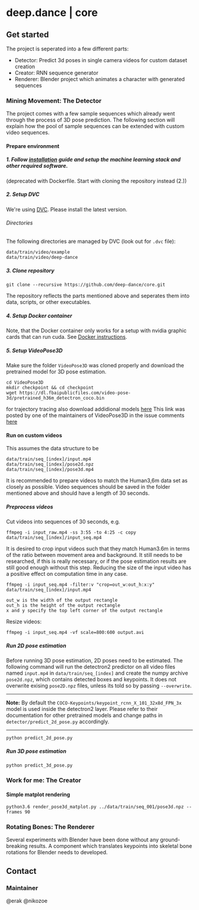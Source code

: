 # deep.dance | core

## Get started

The project is seperated into a few different parts:

- Detector: Predict 3d poses in single camera videos for custom dataset creation
- Creator: RNN sequence generator
- Renderer: Blender project which animates a character with generated sequences

### Mining Movement: The Detector

The project comes with a few sample sequences which already went through the process of 3D pose prediction.
The following section will explain how the pool of sample sequences can be extended with custom video sequences.

#### Prepare environment

##### 1. Follow [installation](INSTALL.md) guide and setup the machine learning stack and other required software.
(deprecated with Dockerfile. Start with cloning the repository instead (2.))

##### 2. Setup DVC

We're using [DVC](https://dvc.org/). Please install the latest version.

###### Directories

The following directories are managed by DVC (look out for `.dvc` file):

```
data/train/video/example
data/train/video/deep-dance
```

##### 3. Clone repository

```
git clone --recursive https://github.com/deep-dance/core.git
```

The repository reflects the parts mentioned above and seperates them into data, scripts, or other executables.


##### 4. Setup Docker container

Note, that the Docker container only works for a setup with nvidia graphic cards that can run cuda.
See [Docker instructions](DOCKER.md).

##### 5. Setup VideoPose3D

Make sure the folder `VideoPose3D` was cloned properly and download the pretrained model for 3D pose estimation.

```
cd VideoPose3D
mkdir checkpoint && cd checkpoint
wget https://dl.fbaipublicfiles.com/video-pose-3d/pretrained_h36m_detectron_coco.bin
```
for trajectory tracing also download addidional models [here](https://drive.google.com/file/d/1kJKDjdpFcg7cXr3x_hV3lYL0Tm3ImsFY/view?usp=sharing)
This link was posted by one of the maintainers of VideoPose3D in the issue comments [here](https://github.com/facebookresearch/VideoPose3D/issues/145)

#### Run on custom videos

This assumes the data structure to be 
```
data/train/seq_[index]/input.mp4
data/train/seq_[index]/pose2d.npz
data/train/seq_[index]/pose3d.mp4
```
It is recommended to prepare videos to match the Human3,6m data set as closely as possible. Video sequences should be saved in the folder mentioned above and should have a length of 30 seconds.

##### Preprocess videos

Cut videos into sequences of 30 seconds, e.g.

```
ffmpeg -i input_raw.mp4 -ss 3:55 -to 4:25 -c copy data/train/seq_[index]/input_seq.mp4
```

It is desired to crop input videos such that they match Human3.6m in terms of the ratio between movement area and background. It still needs to be researched, if this is really necessary, or if the pose estimation results are still good enough without this step. Reducing the size of the input video has a positive effect on computation time in any case.

```
ffmpeg -i input_seq.mp4 -filter:v "crop=out_w:out_h:x:y" data/train/seq_[index]/input.mp4
```

    out_w is the width of the output rectangle
    out_h is the height of the output rectangle
    x and y specify the top left corner of the output rectangle

Resize videos:

```
ffmpeg -i input_seq.mp4 -vf scale=800:600 output.avi
```

##### Run 2D pose estimation

Before running 3D pose estimation, 2D poses need to be estimated. The following command will run the detectron2 predictor on all video files named `input.mp4` in `data/train/seq_[index]` and create the numpy archive `pose2d.npz`, which contains detected boxes and keypoints. It does not overwrite exising `pose2D.npz` files, unless its told so by passing `--overwrite`.

---
**Note:**
By default the `COCO-Keypoints/keypoint_rcnn_X_101_32x8d_FPN_3x` model is used inside the detectron2 layer. Please refer to their documentation for other pretrained models and change paths in `detector/predict_2d_pose.py` accordingly.

---

```
python predict_2d_pose.py
```

##### Run 3D pose estimation

```
python predict_3d_pose.py
```

### Work for me: The Creator

#### Simple matplot rendering
```
python3.6 render_pose3d_matplot.py ../data/train/seq_001/pose3d.npz --frames 90
```

### Rotating Bones: The Renderer

Several experiments with Blender have been done without any ground-breaking results. A component which translates keypoints into skeletal bone rotations for Blender needs to developed.

## Contact

### Maintainer

@erak
@nikozoe
